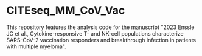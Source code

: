 # CITEseq_MM_CoV_Vac
This repository features the analysis code for the manuscript "2023 Enssle JC et al., Cytokine-responsive T- and NK-cell populations characterize SARS-CoV-2 vaccination responders and breakthrough infection in patients with multiple myeloma". 
